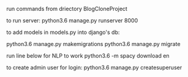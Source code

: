 run commands from driectory BlogCloneProject

to run server: python3.6 manage.py runserver 8000

to add models in models.py into django's db:

python3.6 manage.py makemigrations
python3.6 manage.py migrate

run line below for NLP to work
python3.6 -m spacy download en

to create admin user for login: python3.6 manage.py createsuperuser
